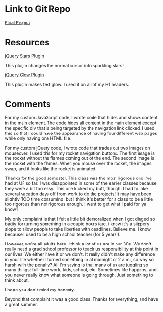# Link to Git Repo

[Final Project](https://github.com/ecbroussard/project_final3_broussard_elaine)

# Resources

[jQuery Stars Plugin](http://www.jqueryscript.net/demo/jQuery-Plugin-For-Magic-Cursor-Animations-jStars/)

This plugin changes the normal cursor into sparkling stars!

[jQuery Glow Plugin](http://patnakajima.com/jquery-glow/)

This plugin makes text glow. I used it on all of my H1 headers.

# Comments

For my custom JavaScript code, I wrote code that hides and shows content in the main element. The code hides all content in the main element except the specific div that is being targeted by the navigation link clicked. I used this so that I could have the appearance of having four different web pages while only having one HTML file.

For my custom jQuery code, I wrote code that trades out two images on mouseover. I used this for my rocket navigation buttons. The first image is the rocket without the flames coming out of the end. The second image is the rocket with the flames. When you mouse over the rocket, the images swap, and it looks like the rocket is animated.

Thanks for the good semester. This class was the most rigorous one I've had at UF so far. I was disappointed in some of the earlier classes because they were a bit too easy. This one kicked my butt, though. I had to take several vacation days off from work to do the projects! It may have been slightly TOO time consuming, but I think it's better for a class to be a little too rigorous than not rigorous enough. I want to get what I paid for, ya know?

My only complaint is that I felt a little bit demoralized when I got dinged so badly for turning something in a couple hours late. I know it's a slippery slope to allow people to take liberties with deadlines. Believe me. I know because I used to be a high school teacher (for 5 years!).

However, we're all adults here. I think a lot of us are in our 30s. We don't really need a grad school professor to teach us responsibility at this point in our lives. We either have it or we don't. It really didn't make any difference in your life whether I turned something in at midnight or 2 a.m., so why so harsh with the penalty? All I'm saying is that many of us are juggling so many things: full-time work, kids, school, etc. Sometimes life happens, and you never really know what someone is going through. Just something to think about.

I hope you don't mind my honesty.

Beyond that complaint it was a good class. Thanks for everything, and have a great summer.
